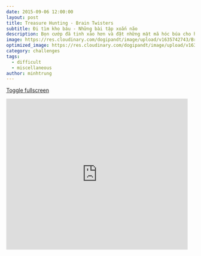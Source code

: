 ```yaml
---
date: 2015-09-06 12:00:00
layout: post
title: Treasure Hunting - Brain Twisters
subtitle: Đi tìm kho báu - Những bài tập xoắn não
description: Bọn cướp đã tinh xảo hơn và đặt những mật mã hóc búa cho hang động. Mật mã là gì nhỉ?
image: https://res.cloudinary.com/dogipandt/image/upload/v1635742743/Brain-Twisters_aiuife.png
optimized_image: https://res.cloudinary.com/dogipandt/image/upload/v1635742743/Brain-Twisters_aiuife.png
category: challenges
tags:
  - difficult
  - miscellaneous
author: minhtrung
---
```

<a href= "https://scratch.mit.edu/projects/578533890/fullscreen/">Toggle fullscreen </a>
<iframe src="https://scratch.mit.edu/projects/578533890/embed" allowtransparency="true" width="485" height="402" frameborder="0" scrolling="no" allowfullscreen></iframe>